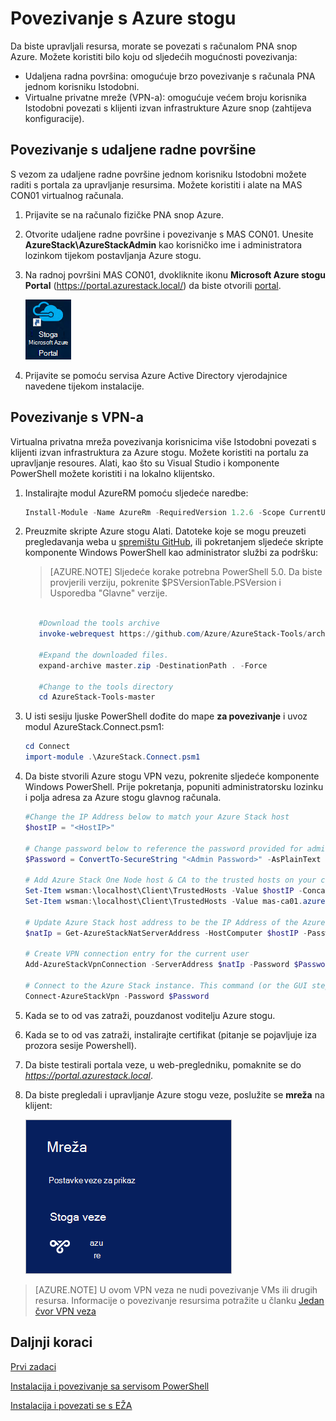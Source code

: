 <properties
    pageTitle="Povezivanje s Azure stogu | Microsoft Azure"
    description="Saznajte kako se povezati stogu Azure"
    services="azure-stack"
    documentationCenter=""
    authors="ErikjeMS"
    manager="byronr"
    editor=""/>

<tags
    ms.service="azure-stack"
    ms.workload="na"
    ms.tgt_pltfrm="na"
    ms.devlang="na"
    ms.topic="get-started-article"
    ms.date="10/18/2016"
    ms.author="erikje"/>

# <a name="connect-to-azure-stack"></a>Povezivanje s Azure stogu
Da biste upravljali resursa, morate se povezati s računalom PNA snop Azure. Možete koristiti bilo koju od sljedećih mogućnosti povezivanja:

 - Udaljena radna površina: omogućuje brzo povezivanje s računala PNA jednom korisniku Istodobni.
 - Virtualne privatne mreže (VPN-a): omogućuje većem broju korisnika Istodobni povezati s klijenti izvan infrastrukture Azure snop (zahtijeva konfiguracije).

## <a name="connect-with-remote-desktop"></a>Povezivanje s udaljene radne površine
S vezom za udaljene radne površine jednom korisniku Istodobni možete raditi s portala za upravljanje resursima. Možete koristiti i alate na MAS CON01 virtualnog računala.

1.  Prijavite se na računalo fizičke PNA snop Azure.

2.  Otvorite udaljene radne površine i povezivanje s MAS CON01. Unesite **AzureStack\AzureStackAdmin** kao korisničko ime i administratora lozinkom tijekom postavljanja Azure stogu.  

3.  Na radnoj površini MAS CON01, dvokliknite ikonu **Microsoft Azure stogu Portal** (https://portal.azurestack.local/) da biste otvorili [portal](azure-stack-key-features.md#portal).

    ![Ikona portala za Azure stogu](media/azure-stack-connect-azure-stack/image2.png)

4.  Prijavite se pomoću servisa Azure Active Directory vjerodajnice navedene tijekom instalacije.

## <a name="connect-with-vpn"></a>Povezivanje s VPN-a
Virtualna privatna mreža povezivanja korisnicima više Istodobni povezati s klijenti izvan infrastruktura za Azure stogu. Možete koristiti na portalu za upravljanje resoures. Alati, kao što su Visual Studio i komponente PowerShell možete koristiti i na lokalno klijentsko.

1.  Instalirajte modul AzureRM pomoću sljedeće naredbe:
   
    ```PowerShell
    Install-Module -Name AzureRm -RequiredVersion 1.2.6 -Scope CurrentUser
    ```   
   
2. Preuzmite skripte Azure stogu Alati.  Datoteke koje se mogu preuzeti pregledavanja weba u [spremištu GitHub](https://github.com/Azure/AzureStack-Tools), ili pokretanjem sljedeće skripte komponente Windows PowerShell kao administrator službi za podršku:
    
    >[AZURE.NOTE]  Sljedeće korake potrebna PowerShell 5.0.  Da biste provjerili verziju, pokrenite $PSVersionTable.PSVersion i Usporedba "Glavne" verzije.  

    ```PowerShell
       
       #Download the tools archive
       invoke-webrequest https://github.com/Azure/AzureStack-Tools/archive/master.zip -OutFile master.zip

       #Expand the downloaded files. 
       expand-archive master.zip -DestinationPath . -Force

       #Change to the tools directory
       cd AzureStack-Tools-master
    ````

3.  U isti sesiju ljuske PowerShell dođite do mape **za povezivanje** i uvoz modul AzureStack.Connect.psm1:

    ```PowerShell
    cd Connect
    import-module .\AzureStack.Connect.psm1
    ```

4.  Da biste stvorili Azure stogu VPN vezu, pokrenite sljedeće komponente Windows PowerShell. Prije pokretanja, popuniti administratorsku lozinku i polja adresa za Azure stogu glavnog računala. 
    
    ```PowerShell
    #Change the IP Address below to match your Azure Stack host
    $hostIP = "<HostIP>"

    # Change password below to reference the password provided for administrator during Azure Stack installation
    $Password = ConvertTo-SecureString "<Admin Password>" -AsPlainText -Force

    # Add Azure Stack One Node host & CA to the trusted hosts on your client computer
    Set-Item wsman:\localhost\Client\TrustedHosts -Value $hostIP -Concatenate
    Set-Item wsman:\localhost\Client\TrustedHosts -Value mas-ca01.azurestack.local -Concatenate  

    # Update Azure Stack host address to be the IP Address of the Azure Stack POC Host
    $natIp = Get-AzureStackNatServerAddress -HostComputer $hostIP -Password $Password

    # Create VPN connection entry for the current user
    Add-AzureStackVpnConnection -ServerAddress $natIp -Password $Password

    # Connect to the Azure Stack instance. This command (or the GUI steps in step 5) can be used to reconnect
    Connect-AzureStackVpn -Password $Password 
    ```

5. Kada se to od vas zatraži, pouzdanost voditelju Azure stogu.

6. Kada se to od vas zatraži, instalirajte certifikat (pitanje se pojavljuje iza prozora sesije Powershell).

7. Da biste testirali portala veze, u web-pregledniku, pomaknite se do *https://portal.azurestack.local*.

8. Da biste pregledali i upravljanje Azure stogu veze, poslužite se **mreža** na klijent:

    ![Slika s mrežom povezivanje izbornik u sustavu Windows 10](media/azure-stack-connect-azure-stack/image1.png)

>[AZURE.NOTE] U ovom VPN veza ne nudi povezivanje VMs ili drugih resursa. Informacije o povezivanje resursima potražite u članku [Jedan čvor VPN veza](azure-stack-create-vpn-connection-one-node-tp2.md)


## <a name="next-steps"></a>Daljnji koraci
[Prvi zadaci](azure-stack-first-scenarios.md)

[Instalacija i povezivanje sa servisom PowerShell](azure-stack-connect-powershell.md)

[Instalacija i povezati se s EŽA](azure-stack-connect-cli.md)


